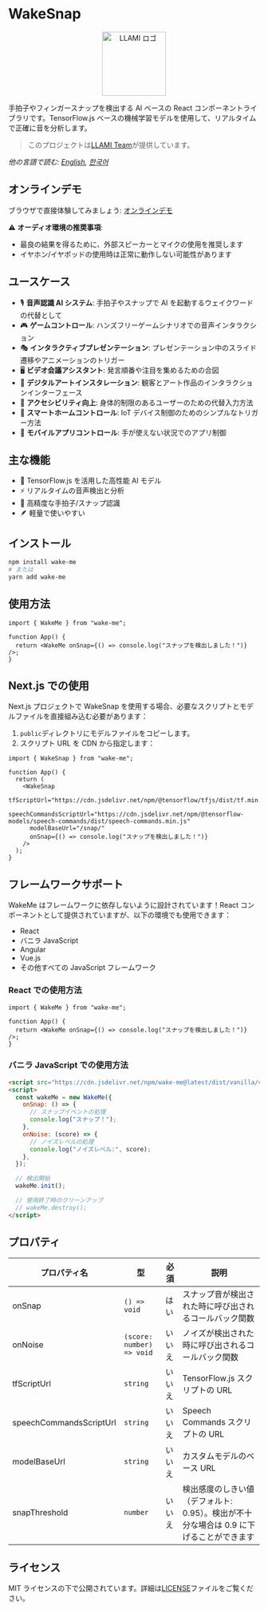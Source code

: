 # WakeSnap

<p align="center">
  <img src="https://static.llami.net/image/llami-logo.webp" width="128" alt="LLAMI ロゴ">
</p>

手拍子やフィンガースナップを検出する AI ベースの React コンポーネントライブラリです。TensorFlow.js ベースの機械学習モデルを使用して、リアルタイムで正確に音を分析します。

> このプロジェクトは[LLAMI Team](https://llami.net)が提供しています。

_他の言語で読む: [English](README.md), [한국어](README.ko.md)_

## オンラインデモ

ブラウザで直接体験してみましょう: [オンラインデモ](https://stackblitz.com/edit/wake-me)

⚠️ **オーディオ環境の推奨事項**:

- 最良の結果を得るために、外部スピーカーとマイクの使用を推奨します
- イヤホン/イヤポッドの使用時は正常に動作しない可能性があります

## ユースケース

- 🎙️ **音声認識 AI システム**: 手拍子やスナップで AI を起動するウェイクワードの代替として
- 🎮 **ゲームコントロール**: ハンズフリーゲームシナリオでの音声インタラクション
- 🎭 **インタラクティブプレゼンテーション**: プレゼンテーション中のスライド遷移やアニメーションのトリガー
- 🖥️ **ビデオ会議アシスタント**: 発言順番や注目を集めるための合図
- 🎨 **デジタルアートインスタレーション**: 観客とアート作品のインタラクションインターフェース
- 👥 **アクセシビリティ向上**: 身体的制限のあるユーザーのための代替入力方法
- 🤖 **スマートホームコントロール**: IoT デバイス制御のためのシンプルなトリガー方法
- 📱 **モバイルアプリコントロール**: 手が使えない状況でのアプリ制御

## 主な機能

- 🤖 TensorFlow.js を活用した高性能 AI モデル
- ⚡ リアルタイムの音声検出と分析
- 🎯 高精度な手拍子/スナップ認識
- 🪶 軽量で使いやすい

## インストール

```bash
npm install wake-me
# または
yarn add wake-me
```

## 使用方法

```tsx
import { WakeMe } from "wake-me";

function App() {
  return <WakeMe onSnap={() => console.log("スナップを検出しました！")} />;
}
```

## Next.js での使用

Next.js プロジェクトで WakeSnap を使用する場合、必要なスクリプトとモデルファイルを直接組み込む必要があります：

1. `public`ディレクトリにモデルファイルをコピーします。
2. スクリプト URL を CDN から指定します：

```tsx
import { WakeSnap } from "wake-me";

function App() {
  return (
    <WakeSnap
      tfScriptUrl="https://cdn.jsdelivr.net/npm/@tensorflow/tfjs/dist/tf.min.js"
      speechCommandsScriptUrl="https://cdn.jsdelivr.net/npm/@tensorflow-models/speech-commands/dist/speech-commands.min.js"
      modelBaseUrl="/snap/"
      onSnap={() => console.log("スナップを検出しました！")}
    />
  );
}
```

## フレームワークサポート

WakeMe はフレームワークに依存しないように設計されています！React コンポーネントとして提供されていますが、以下の環境でも使用できます：

- React
- バニラ JavaScript
- Angular
- Vue.js
- その他すべての JavaScript フレームワーク

### React での使用方法

```tsx
import { WakeMe } from "wake-me";

function App() {
  return <WakeMe onSnap={() => console.log("スナップを検出しました！")} />;
}
```

### バニラ JavaScript での使用方法

```html
<script src="https://cdn.jsdelivr.net/npm/wake-me@latest/dist/vanilla/vanilla.global.js"></script>
<script>
  const wakeMe = new WakeMe({
    onSnap: () => {
      // スナップイベントの処理
      console.log("スナップ！");
    },
    onNoise: (score) => {
      // ノイズレベルの処理
      console.log("ノイズレベル:", score);
    },
  });

  // 検出開始
  wakeMe.init();

  // 使用終了時のクリーンアップ
  // wakeMe.destroy();
</script>
```

## プロパティ

| プロパティ名            | 型                        | 必須   | 説明                                                                                    |
| ----------------------- | ------------------------- | ------ | --------------------------------------------------------------------------------------- |
| onSnap                  | `() => void`              | はい   | スナップ音が検出された時に呼び出されるコールバック関数                                  |
| onNoise                 | `(score: number) => void` | いいえ | ノイズが検出された時に呼び出されるコールバック関数                                      |
| tfScriptUrl             | `string`                  | いいえ | TensorFlow.js スクリプトの URL                                                          |
| speechCommandsScriptUrl | `string`                  | いいえ | Speech Commands スクリプトの URL                                                        |
| modelBaseUrl            | `string`                  | いいえ | カスタムモデルのベース URL                                                              |
| snapThreshold           | `number`                  | いいえ | 検出感度のしきい値（デフォルト: 0.95）。検出が不十分な場合は 0.9 に下げることができます |

## ライセンス

MIT ライセンスの下で公開されています。詳細は[LICENSE](LICENSE)ファイルをご覧ください。
